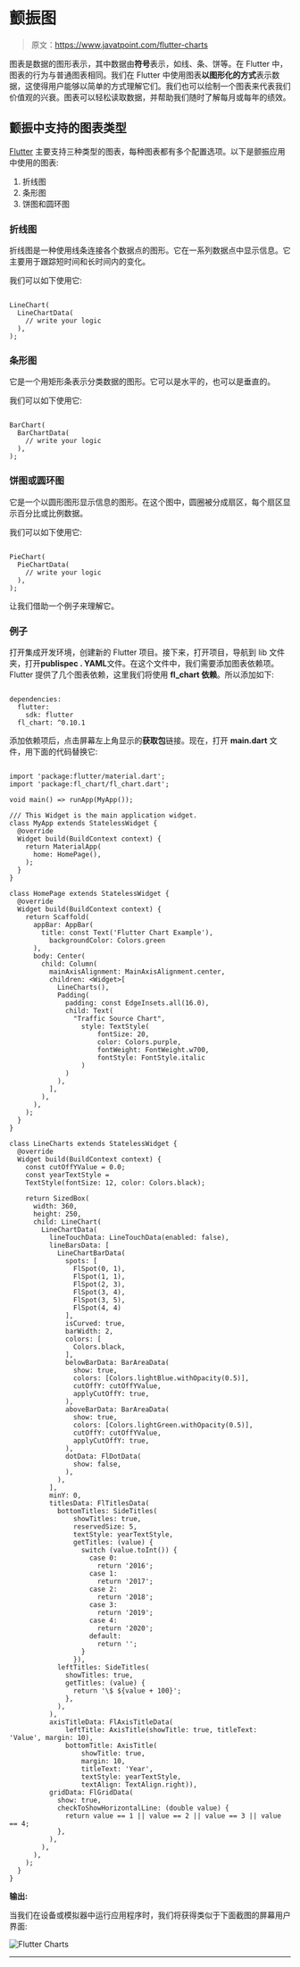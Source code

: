 # 颤振图

> 原文：<https://www.javatpoint.com/flutter-charts>

图表是数据的图形表示，其中数据由**符号**表示，如线、条、饼等。在 Flutter 中，图表的行为与普通图表相同。我们在 Flutter 中使用图表**以图形化的方式**表示数据，这使得用户能够以简单的方式理解它们。我们也可以绘制一个图表来代表我们价值观的兴衰。图表可以轻松读取数据，并帮助我们随时了解每月或每年的绩效。

## 颤振中支持的图表类型

[Flutter](https://www.javatpoint.com/flutter) 主要支持三种类型的图表，每种图表都有多个配置选项。以下是颤振应用中使用的图表:

1.  折线图
2.  条形图
3.  饼图和圆环图

### 折线图

折线图是一种使用线条连接各个数据点的图形。它在一系列数据点中显示信息。它主要用于跟踪短时间和长时间内的变化。

我们可以如下使用它:

```

LineChart(
  LineChartData(
    // write your logic
  ),
);

```

### 条形图

它是一个用矩形条表示分类数据的图形。它可以是水平的，也可以是垂直的。

我们可以如下使用它:

```

BarChart(
  BarChartData(
    // write your logic
  ),
);

```

### 饼图或圆环图

它是一个以圆形图形显示信息的图形。在这个图中，圆圈被分成扇区，每个扇区显示百分比或比例数据。

我们可以如下使用它:

```

PieChart(
  PieChartData(
    // write your logic
  ),
);

```

让我们借助一个例子来理解它。

### 例子

打开集成开发环境，创建新的 Flutter 项目。接下来，打开项目，导航到 lib 文件夹，打开**publispec . YAML**文件。在这个文件中，我们需要添加图表依赖项。Flutter 提供了几个图表依赖，这里我们将使用 **fl_chart 依赖**。所以添加如下:

```

dependencies:
  flutter:
    sdk: flutter
  fl_chart: ^0.10.1 

```

添加依赖项后，点击屏幕左上角显示的**获取包**链接。现在，打开 **main.dart** 文件，用下面的代码替换它:

```

import 'package:flutter/material.dart';
import 'package:fl_chart/fl_chart.dart';

void main() => runApp(MyApp());

/// This Widget is the main application widget.
class MyApp extends StatelessWidget {
  @override
  Widget build(BuildContext context) {
    return MaterialApp(
      home: HomePage(),
    );
  }
}

class HomePage extends StatelessWidget {
  @override
  Widget build(BuildContext context) {
    return Scaffold(
      appBar: AppBar(
        title: const Text('Flutter Chart Example'),
          backgroundColor: Colors.green
      ),
      body: Center(
        child: Column(
          mainAxisAlignment: MainAxisAlignment.center,
          children: <Widget>[
            LineCharts(),
            Padding(
              padding: const EdgeInsets.all(16.0),
              child: Text(
                "Traffic Source Chart",
                  style: TextStyle(
                      fontSize: 20,
                      color: Colors.purple,
                      fontWeight: FontWeight.w700,
                      fontStyle: FontStyle.italic
                  )
              )
            ),
          ],
        ),
      ),
    );
  }
}

class LineCharts extends StatelessWidget {
  @override
  Widget build(BuildContext context) {
    const cutOffYValue = 0.0;
    const yearTextStyle =
    TextStyle(fontSize: 12, color: Colors.black);

    return SizedBox(
      width: 360,
      height: 250,
      child: LineChart(
        LineChartData(
          lineTouchData: LineTouchData(enabled: false),
          lineBarsData: [
            LineChartBarData(
              spots: [
                FlSpot(0, 1),
                FlSpot(1, 1),
                FlSpot(2, 3),
                FlSpot(3, 4),
                FlSpot(3, 5),
                FlSpot(4, 4)
              ],
              isCurved: true,
              barWidth: 2,
              colors: [
                Colors.black,
              ],
              belowBarData: BarAreaData(
                show: true,
                colors: [Colors.lightBlue.withOpacity(0.5)],
                cutOffY: cutOffYValue,
                applyCutOffY: true,
              ),
              aboveBarData: BarAreaData(
                show: true,
                colors: [Colors.lightGreen.withOpacity(0.5)],
                cutOffY: cutOffYValue,
                applyCutOffY: true,
              ),
              dotData: FlDotData(
                show: false,
              ),
            ),
          ],
          minY: 0,
          titlesData: FlTitlesData(
            bottomTitles: SideTitles(
                showTitles: true,
                reservedSize: 5,
                textStyle: yearTextStyle,
                getTitles: (value) {
                  switch (value.toInt()) {
                    case 0:
                      return '2016';
                    case 1:
                      return '2017';
                    case 2:
                      return '2018';
                    case 3:
                      return '2019';
                    case 4:
                      return '2020';
                    default:
                      return '';
                  }
                }),
            leftTitles: SideTitles(
              showTitles: true,
              getTitles: (value) {
                return '\$ ${value + 100}';
              },
            ),
          ),
          axisTitleData: FlAxisTitleData(
              leftTitle: AxisTitle(showTitle: true, titleText: 'Value', margin: 10),
              bottomTitle: AxisTitle(
                  showTitle: true,
                  margin: 10,
                  titleText: 'Year',
                  textStyle: yearTextStyle,
                  textAlign: TextAlign.right)),
          gridData: FlGridData(
            show: true,
            checkToShowHorizontalLine: (double value) {
              return value == 1 || value == 2 || value == 3 || value == 4;
            },
          ),
        ),
      ),
    );
  }
}

```

**输出:**

当我们在设备或模拟器中运行应用程序时，我们将获得类似于下面截图的屏幕用户界面:

![Flutter Charts](img/59d4c54abf06eb0a73b5821960139333.png)

* * *